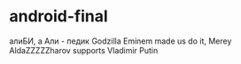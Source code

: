 # android-final
алиБИ, а Али - педик
Godzilla Eminem made us do it, Merey AldaZZZZZharov supports Vladimir Putin
